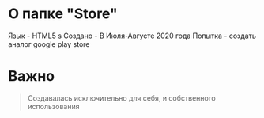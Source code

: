 # О папке "Store"
Язык - HTML5 s
Создано - В Июля-Августе 2020 года
Попытка - создать аналог google play store
# Важно
>Создавалась исключительно для себя, и собственного использования
